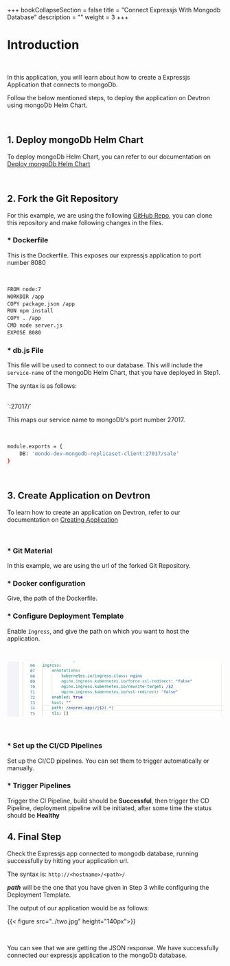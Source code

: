 +++
bookCollapseSection = false
title = "Connect Expressjs With Mongodb Database"
description = ""
weight = 3
+++


# Introduction
<br />

In this application, you will learn about how to create a Expressjs Application that connects to mongoDb. 

Follow the below mentioned steps, to deploy the application on Devtron using mongoDb Helm Chart.

<br />

## **1. Deploy mongoDb Helm Chart**

To deploy mongoDb Helm Chart, you can refer to our documentation on [Deploy mongoDb Helm Chart](/deploy_chart/examples/deploying_mongodb_helm_chart)

<br />

## **2. Fork the Git Repository**

For this example, we are using the following [GitHub Repo](https://github.com/devtron-labs/DockerNodeMongo), you can clone this repository and make following changes in the files.

### * **Dockerfile**

This is the Dockerfile. This exposes our expressjs application to port number 8080

&nbsp;&nbsp;

```bash
FROM node:7
WORKDIR /app
COPY package.json /app
RUN npm install
COPY . /app
CMD node server.js
EXPOSE 8080
```

### * **db.js File**

This file will be used to connect to our database. This will include the `service-name` of the mongoDb Helm Chart, that you have deployed in Step1.

The syntax is as follows:

<br />
`<service-name>:27017/<database-name>`

This maps our service name to mongoDb's port number 27017.

&nbsp;&nbsp;

```bash
module.exports = {
    DB: 'mondo-dev-mongodb-replicaset-client:27017/sale'
}
```

&nbsp;&nbsp;

## **3. Create Application on Devtron**

To learn how to create an application on Devtron, refer to our documentation on [Creating Application](/creating_application/)

<br />

### * **Git Material**

In this example, we are using the url of the forked Git Repository.

### * **Docker configuration** 

Give, the path of the Dockerfile.

### * **Configure Deployment Template**

Enable `Ingress`, and give the path on which you want to host the application.

&nbsp;&nbsp;

![ingress](../one.jpg "ingress annotations")

&nbsp;&nbsp;

### * **Set up the CI/CD Pipelines**

Set up the CI/CD pipelines. You can set them to trigger automatically or manually.

### * **Trigger Pipelines**

Trigger the CI Pipeline, build should be **Successful**, then trigger the CD Pipeline, deployment pipeline will be initiated, after some time the status should be **Healthy**


## **4. Final Step**

Check the Expressjs app connected to mongodb database, running successfully by hitting your application url.

The syntax is: `http://<hostname>/<path>/`

***path*** will be the one that you have given in Step 3 while configuring the Deployment Template.

The output of our application would be as follows:

{{< figure src="../two.jpg" height="140px">}}

<br />

You can see that we are getting the JSON response. We have successfully connected our expressjs application to the mongoDb database.

